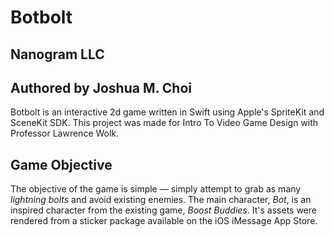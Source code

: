 # Botbolt
## Nanogram LLC
## Authored by Joshua M. Choi

Botbolt is an interactive 2d game written in Swift using Apple's SpriteKit and SceneKit SDK. This project was made for Intro To Video Game Design with Professor Lawrence Wolk. 

## Game Objective
The objective of the game is simple — simply attempt to grab as many *lightning bolts* and avoid existing enemies. The main character, _Bot_, is an inspired character from the existing game, _Boost Buddies_. It's assets were rendered from a sticker package available on the iOS iMessage App Store.



